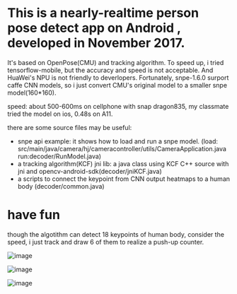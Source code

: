  # This is a nearly-realtime person pose detect app on Android , developed in November 2017.  

It's based on OpenPose(CMU) and tracking algorithm. To speed up, i tried tensorflow-mobile, but the accuracy and speed is not acceptable. And HuaWei's NPU is not friendly to deverlopers. Fortunately,  snpe-1.6.0 surport caffe CNN models, so i just convert CMU's original model to a smaller snpe model(160*160).

speed: about 500-600ms on cellphone with snap dragon835, my classmate tried the model on ios, 0.48s on A11.

there are some source files may be useful:

- snpe api example: it shows how to load and run a snpe model. (load: src/main/java/camera/hj/cameracontroller/utils/CameraApplication.java  run:decoder/RunModel.java)
- a tracking algorithm(KCF) jni lib: a java class using KCF C++ source with jni and opencv-android-sdk(decoder/jniKCF.java)
- a scripts to connect the keypoint from CNN output heatmaps to a human body (decoder/common.java)



# have fun

though the algotithm can detect 18 keypoints of human body, consider the speed, i just track and draw 6 of them to realize a push-up counter. 

![image](https://github.com/RuiZeWu/Android-OpenPose/blob/master/demo2-1.gif)


![image](https://github.com/RuiZeWu/Android-OpenPose/edit/master/demo2-2.gif)

![image](https://github.com/RuiZeWu/Android-OpenPose/edit/master/demo2-3.gif)

